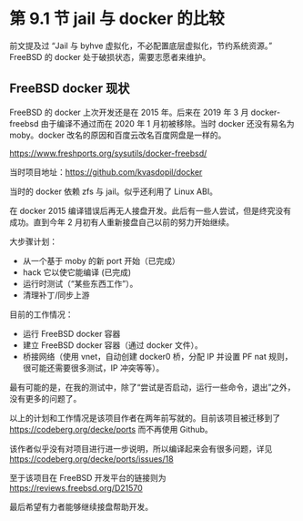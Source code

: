 # 第 9.1 节 jail 与 docker 的比较

前文提及过 “Jail 与 byhve 虚拟化，不必配置底层虚拟化，节约系统资源。” FreeBSD 的 docker 处于破损状态，需要志愿者来维护。

## FreeBSD docker 现状

FreeBSD 的 docker 上次开发还是在 2015 年。后来在 2019 年 3 月 docker-freebsd 由于编译不通过而在 2020 年 1 月初被移除。当时 docker 还没有易名为 moby。docker 改名的原因和百度云改名百度网盘是一样的。

https://www.freshports.org/sysutils/docker-freebsd/

当时项目地址：https://github.com/kvasdopil/docker

当时的 docker 依赖 zfs 与 jail。似乎还利用了 Linux ABI。

在 docker 2015 编译错误后再无人接盘开发。此后有一些人尝试，但是终究没有成功。直到今年 2 月初有人重新接盘自己以前的努力开始继续。

大步骤计划：

- 从一个基于 moby 的新 port 开始（已完成）
- hack 它以使它能编译 (已完成)
- 运行时测试（“某些东西工作”）。
- 清理补丁/同步上游

目前的工作情况：

- 运行 FreeBSD docker 容器
- 建立 FreeBSD docker 容器（通过 docker 文件）。
- 桥接网络（使用 vnet，自动创建 docker0 桥，分配 IP 并设置 PF nat 规则，很可能还需要很多测试，IP 冲突等等）。

最有可能的是，在我的测试中，除了“尝试是否启动，运行一些命令，退出”之外，没有更多的问题了。

以上的计划和工作情况是该项目作者在两年前写就的。目前该项目被迁移到了 https://codeberg.org/decke/ports 而不再使用 Github。

该作者似乎没有对项目进行进一步说明，所以编译起来会有很多问题，详见 https://codeberg.org/decke/ports/issues/18

至于该项目在 FreeBSD 开发平台的链接则为 https://reviews.freebsd.org/D21570

最后希望有力者能够继续接盘帮助开发。

